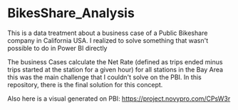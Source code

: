 # BikesShare_Analysis
This is a data treatment about a business case of a Public Bikeshare company in California USA. I realized to solve something that wasn't possible to do in Power BI directly

The business Cases calculate the Net Rate (defined as trips ended minus trips started at the station for a given hour) for all stations in the Bay Area this was the main challenge that I couldn't solve on the PBI. In this repository, there is the final solution for this concept.

Also here is a visual generated on PBI: https://project.novypro.com/CPsW3r
